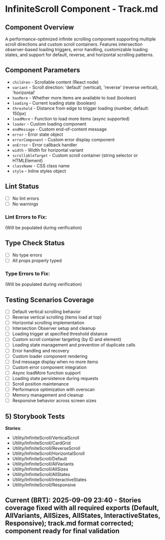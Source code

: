 # InfiniteScroll Component - Track.md

## Component Overview

A performance-optimized infinite scrolling component supporting multiple scroll directions and custom scroll containers. Features intersection observer-based loading triggers, error handling, customizable loading states, and support for default, reverse, and horizontal scrolling patterns.

## Component Parameters

- `children` - Scrollable content (React node)
- `variant` - Scroll direction: 'default' (vertical), 'reverse' (reverse vertical), 'horizontal'
- `hasMore` - Whether more items are available to load (boolean)
- `loading` - Current loading state (boolean)
- `threshold` - Distance from edge to trigger loading (number, default: 150px)
- `loadMore` - Function to load more items (async supported)
- `loader` - Custom loading component
- `endMessage` - Custom end-of-content message
- `error` - Error state object
- `errorComponent` - Custom error display component
- `onError` - Error callback handler
- `width` - Width for horizontal variant
- `scrollableTarget` - Custom scroll container (string selector or HTMLElement)
- `className` - CSS class name
- `style` - Inline styles object

## Lint Status

- [ ] No lint errors
- [ ] No warnings

### Lint Errors to Fix:

(Will be populated during verification)

## Type Check Status

- [ ] No type errors
- [ ] All props properly typed

### Type Errors to Fix:

(Will be populated during verification)

## Testing Scenarios Coverage

- [ ] Default vertical scrolling behavior
- [ ] Reverse vertical scrolling (items load at top)
- [ ] Horizontal scrolling implementation
- [ ] Intersection Observer setup and cleanup
- [ ] Loading trigger at specified threshold distance
- [ ] Custom scroll container targeting (by ID and element)
- [ ] Loading state management and prevention of duplicate calls
- [ ] Error handling and recovery
- [ ] Custom loader component rendering
- [ ] End message display when no more items
- [ ] Custom error component integration
- [ ] Async loadMore function support
- [ ] Loading state persistence during requests
- [ ] Scroll position maintenance
- [ ] Performance optimization with overscan
- [ ] Memory management and cleanup
- [ ] Responsive behavior across screen sizes

## 5) Storybook Tests

**Stories**:

- Utility/InfiniteScroll/VerticalScroll
- Utility/InfiniteScroll/CardGrid
- Utility/InfiniteScroll/ReverseScroll
- Utility/InfiniteScroll/HorizontalScroll
- Utility/InfiniteScroll/Default
- Utility/InfiniteScroll/AllVariants
- Utility/InfiniteScroll/AllSizes
- Utility/InfiniteScroll/AllStates
- Utility/InfiniteScroll/InteractiveStates
- Utility/InfiniteScroll/Responsive

## **Current (BRT)**: 2025-09-09 23:40 - Stories coverage fixed with all required exports (Default, AllVariants, AllSizes, AllStates, InteractiveStates, Responsive); track.md format corrected; component ready for final validation
